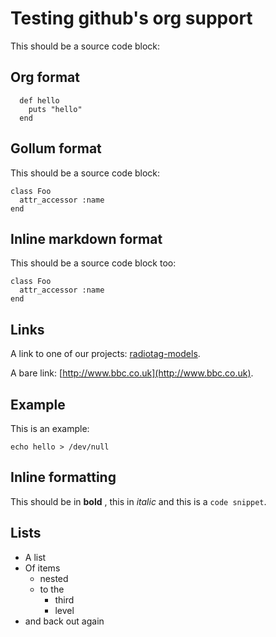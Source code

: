 
#  Testing github's org support

This should be a source code block:


##  Org format


      def hello
        puts "hello"
      end



##  Gollum format

This should be a source code block:


    class Foo
      attr_accessor :name
    end



##  Inline markdown format

This should be a source code block too:

    class Foo
      attr_accessor :name
    end


##  Links

A link to one of our projects: [radiotag-models](https://github.com/bbcrd/radiotag-models).

A bare link: [http://www.bbc.co.uk](http://www.bbc.co.uk).


##  Example

This is an example:

    echo hello > /dev/null


##  Inline formatting

This should be in  **bold** , this in _italic_  and this is a `code snippet`.


##  Lists

- A list
- Of items
  - nested
  - to the
    - third
    - level
- and back out again
